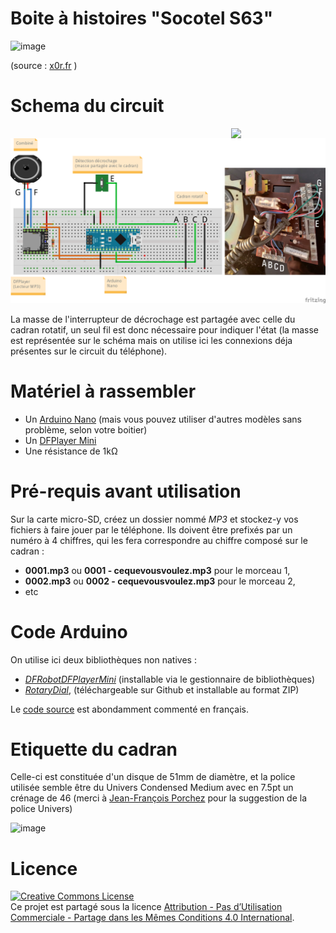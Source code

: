 # Boite à histoires "Socotel S63"

![image](https://user-images.githubusercontent.com/1282106/144014466-de22c6db-30d0-470b-b444-1885433b99f5.png)

(source : [x0r.fr](https://x0r.fr/blog/53) )

# Schema du circuit
<img src="https://user-images.githubusercontent.com/1282106/159449549-88aea507-3547-4f7f-97e7-b094df9191a9.png" align="right" width="30%" />


![This is an image](./Breadboard_S63.png)

La masse de l'interrupteur de décrochage est partagée avec celle du cadran rotatif, un seul fil est donc nécessaire pour indiquer l'état (la masse est représentée sur le schéma mais on utilise ici les connexions déja présentes sur le circuit du téléphone).

# Matériel à rassembler
- Un [Arduino Nano](https://www.gotronic.fr/art-carte-arduino-nano-12422.htm) (mais vous pouvez utiliser d'autres modèles sans problème, selon votre boitier)
- Un [DFPlayer Mini](https://www.gotronic.fr/art-module-mp3-dfr0299-22404.htm)
- Une résistance de 1kΩ

# Pré-requis avant utilisation
Sur la carte micro-SD, créez un dossier nommé _MP3_ et stockez-y vos fichiers à faire jouer par le téléphone. Ils doivent être prefixés par un numéro à 4 chiffres, qui les fera correspondre au chiffre composé sur le cadran :
- **0001.mp3** ou **0001 - cequevousvoulez.mp3** pour le morceau 1,
- **0002.mp3** ou **0002 - cequevousvoulez.mp3** pour le morceau 2,
- etc

# Code Arduino
On utilise ici deux bibliothèques non natives :
- [*DFRobotDFPlayerMini*](https://github.com/DFRobot/DFRobotDFPlayerMini) (installable via le gestionnaire de bibliothèques)
- [*RotaryDial*](https://github.com/markfickett/Rotary-Dial), (téléchargeable sur Github et installable au format ZIP)

Le [code source](./Boite_a_histoires_S63.ino) est abondamment commenté en français.

# Etiquette du cadran
Celle-ci est constituée d'un disque de 51mm de diamètre, et la police utilisée semble être du Univers Condensed Medium avec en 7.5pt un crénage de 46 (merci à [Jean-François Porchez](https://typofonderie.com) pour la suggestion de la police Univers)

![image](https://user-images.githubusercontent.com/1282106/144504833-abf780c6-383c-48c3-8791-4e733949bcb3.png)

# Licence
<a rel="license" href="https://creativecommons.org/licenses/by-nc-sa/4.0/deed.fr"><img alt="Creative Commons License" style="border-width:0" src="https://i.creativecommons.org/l/by-nc-sa/4.0/88x31.png" /></a><br />Ce projet est partagé sous la licence <a rel="license" href="https://creativecommons.org/licenses/by-nc-sa/4.0/deed.fr">Attribution - Pas d’Utilisation Commerciale - Partage dans les Mêmes Conditions 4.0 International</a>.
